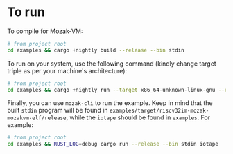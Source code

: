 # To run

To compile for Mozak-VM:
```sh
# from project root
cd examples && cargo +nightly build --release --bin stdin
```

To run on your system, use the following command (kindly change target triple as per your machine's architecture):
```sh
# from project root
cd examples && cargo +nightly run --target x86_64-unknown-linux-gnu --release --bin stdin-native --features="native" iotape
```

Finally, you can use `mozak-cli` to run the example. Keep in mind that the built `stdin` program will be found in `examples/target/riscv32im-mozak-mozakvm-elf/release`, while the `iotape` should be found in `examples`. For example:

```sh
# from project root
cd examples && RUST_LOG=debug cargo run --release --bin stdin iotape
```
